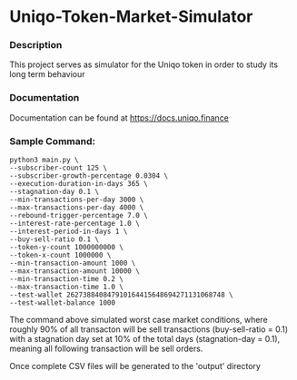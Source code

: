 # Uniqo-Token-Market-Simulator

### Description
This project serves as simulator for the Uniqo token in order to study its long term behaviour

### Documentation
Documentation can be found at
<a href="https://docs.uniqo.finance">https://docs.uniqo.finance</a>

### Sample Command:
```
python3 main.py \
--subscriber-count 125 \
--subscriber-growth-percentage 0.0304 \
--execution-duration-in-days 365 \
--stagnation-day 0.1 \
--min-transactions-per-day 3000 \
--max-transactions-per-day 4000 \
--rebound-trigger-percentage 7.0 \
--interest-rate-percentage 1.0 \
--interest-period-in-days 1 \
--buy-sell-ratio 0.1 \
--token-y-count 1000000000 \
--token-x-count 1000000 \
--min-transaction-amount 1000 \
--max-transaction-amount 10000 \
--min-transaction-time 0.2 \
--max-transaction-time 1.0 \
--test-wallet 262738840847910164415648694271131068748 \
--test-wallet-balance 1000
```
The command above simulated worst case market conditions, where roughly 90% of all transacton will be sell transactions (buy-sell-ratio = 0.1) with a stagnation day set at 10% of the total days (stagnation-day = 0.1), meaning all following transaction will be sell orders.

Once complete CSV files will be generated to the 'output' directory
